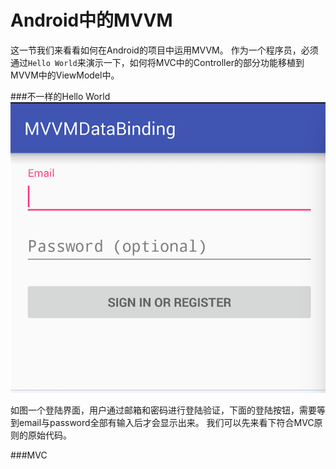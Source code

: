 # Android中的MVVM

这一节我们来看看如何在Android的项目中运用MVVM。
作为一个程序员，必须通过```Hello World```来演示一下，如何将MVC中的Controller的部分功能移植到MVVM中的ViewModel中。

###不一样的Hello World
![sample](../res/chapter1/1-4.png)


如图一个登陆界面，用户通过邮箱和密码进行登陆验证，下面的登陆按钮，需要等到email与password全部有输入后才会显示出来。
我们可以先来看下符合MVC原则的原始代码。

###MVC